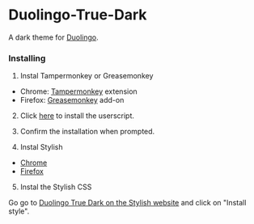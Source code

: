 # Duolingo-True-Dark
A dark theme for [Duolingo](https://www.duolingo.com/).

### Installing

1. Instal Tampermonkey or Greasemonkey
- Chrome: [Tampermonkey](https://chrome.google.com/webstore/detail/dhdgffkkebhmkfjojejmpbldmpobfkfo) extension
- Firefox: [Greasemonkey](https://addons.mozilla.org/en-US/firefox/addon/greasemonkey/) add-on

2. Click [here](https://github.com/arekolek/Duolingo-True-Dark/raw/master/DuoTrueDark.js) to install the userscript.

3. Confirm the installation when prompted.

4. Instal Stylish

- [Chrome](https://chrome.google.com/webstore/detail/stylish-custom-themes-for/fjnbnpbmkenffdnngjfgmeleoegfcffe)
- [Firefox](https://addons.mozilla.org/en-US/firefox/addon/stylish/)

5. Instal the Stylish CSS

Go go to [Duolingo True Dark on the Stylish website](https://userstyles.org/styles/151083/duolingo-true-dark) and click on "Install style".

